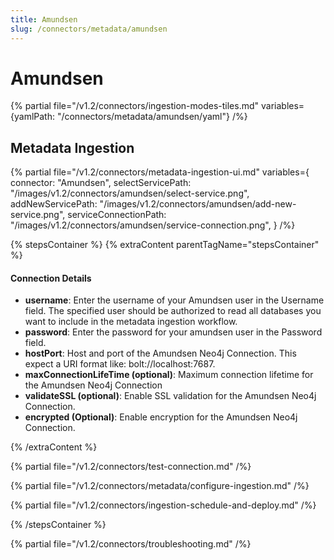```yaml
---
title: Amundsen
slug: /connectors/metadata/amundsen
---
```


# Amundsen

{% partial file="/v1.2/connectors/ingestion-modes-tiles.md" variables={yamlPath: "/connectors/metadata/amundsen/yaml"} /%}

## Metadata Ingestion

{% partial 
  file="/v1.2/connectors/metadata-ingestion-ui.md" 
  variables={
    connector: "Amundsen", 
    selectServicePath: "/images/v1.2/connectors/amundsen/select-service.png",
    addNewServicePath: "/images/v1.2/connectors/amundsen/add-new-service.png",
    serviceConnectionPath: "/images/v1.2/connectors/amundsen/service-connection.png",
} 
/%}

{% stepsContainer %}
{% extraContent parentTagName="stepsContainer" %}

#### Connection Details

- **username**: Enter the username of your Amundsen user in the Username field. The specified user should be authorized to read all databases you want to include in the metadata ingestion workflow.
- **password**: Enter the password for your amundsen user in the Password field.
- **hostPort**: Host and port of the Amundsen Neo4j Connection. This expect a URI format like: bolt://localhost:7687.
- **maxConnectionLifeTime (optional)**: Maximum connection lifetime for the Amundsen Neo4j Connection 
- **validateSSL (optional)**: Enable SSL validation for the Amundsen Neo4j Connection. 
- **encrypted (Optional)**: Enable encryption for the Amundsen Neo4j Connection. 

{% /extraContent %}

{% partial file="/v1.2/connectors/test-connection.md" /%}

{% partial file="/v1.2/connectors/metadata/configure-ingestion.md" /%}

{% partial file="/v1.2/connectors/ingestion-schedule-and-deploy.md" /%}

{% /stepsContainer %}

{% partial file="/v1.2/connectors/troubleshooting.md" /%}
